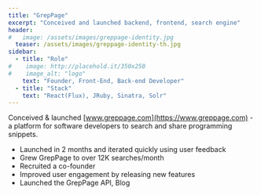```yaml
---
title: "GrepPage"
excerpt: "Conceived and launched backend, frontend, search engine"
header:
#   image: /assets/images/greppage-identity.jpg
  teaser: /assets/images/greppage-identity-th.jpg
sidebar:
  - title: "Role"
#    image: http://placehold.it/350x250
#    image_alt: "logo"
    text: "Founder, Front-End, Back-end Developer"
  - title: "Stack"
    text: "React(Flux), JRuby, Sinatra, Solr"
---
```


Conceived & launched [www.greppage.com](https://www.greppage.com) - a platform for software developers to search and share programming snippets.

- Launched in 2 months and iterated quickly using user feedback
- Grew GrepPage to over 12K searches/month
- Recruited a co-founder
- Improved user engagement by releasing new features
- Launched the GrepPage API, Blog
